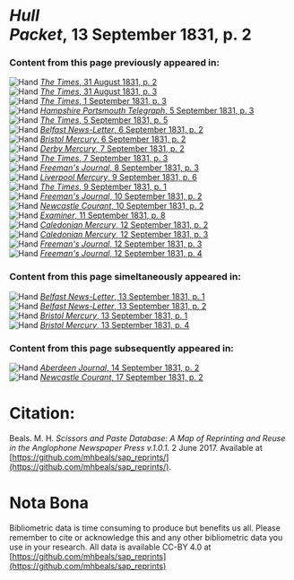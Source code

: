 # *Hull Packet*, 13 September 1831, p. 2  
  
### Content from this page previously appeared in:  
![Hand](http://scissorsandpaste.net/wp-content/uploads/2017/06/smallhandpointer.png) [*The Times*, 31 August 1831, p. 2](https://mhbeals.github.io/sap_html/The-Times/The-Times-31-August-1831-p-2)  
![Hand](http://scissorsandpaste.net/wp-content/uploads/2017/06/smallhandpointer.png) [*The Times*, 31 August 1831, p. 3](https://mhbeals.github.io/sap_html/The-Times/The-Times-31-August-1831-p-3)  
![Hand](http://scissorsandpaste.net/wp-content/uploads/2017/06/smallhandpointer.png) [*The Times*, 1 September 1831, p. 3](https://mhbeals.github.io/sap_html/The-Times/The-Times-1-September-1831-p-3)  
![Hand](http://scissorsandpaste.net/wp-content/uploads/2017/06/smallhandpointer.png) [*Hampshire Portsmouth Telegraph*, 5 September 1831, p. 3](https://mhbeals.github.io/sap_html/Hampshire-Portsmouth-Telegraph/Hampshire-Portsmouth-Telegraph-5-September-1831-p-3)  
![Hand](http://scissorsandpaste.net/wp-content/uploads/2017/06/smallhandpointer.png) [*The Times*, 5 September 1831, p. 5](https://mhbeals.github.io/sap_html/The-Times/The-Times-5-September-1831-p-5)  
![Hand](http://scissorsandpaste.net/wp-content/uploads/2017/06/smallhandpointer.png) [*Belfast News-Letter*, 6 September 1831, p. 2](https://mhbeals.github.io/sap_html/Belfast-News-Letter/Belfast-News-Letter-6-September-1831-p-2)  
![Hand](http://scissorsandpaste.net/wp-content/uploads/2017/06/smallhandpointer.png) [*Bristol Mercury*, 6 September 1831, p. 2](https://mhbeals.github.io/sap_html/Bristol-Mercury/Bristol-Mercury-6-September-1831-p-2)  
![Hand](http://scissorsandpaste.net/wp-content/uploads/2017/06/smallhandpointer.png) [*Derby Mercury*, 7 September 1831, p. 2](https://mhbeals.github.io/sap_html/Derby-Mercury/Derby-Mercury-7-September-1831-p-2)  
![Hand](http://scissorsandpaste.net/wp-content/uploads/2017/06/smallhandpointer.png) [*The Times*, 7 September 1831, p. 3](https://mhbeals.github.io/sap_html/The-Times/The-Times-7-September-1831-p-3)  
![Hand](http://scissorsandpaste.net/wp-content/uploads/2017/06/smallhandpointer.png) [*Freeman's Journal*, 8 September 1831, p. 3](https://mhbeals.github.io/sap_html/Freeman's-Journal/Freeman's-Journal-8-September-1831-p-3)  
![Hand](http://scissorsandpaste.net/wp-content/uploads/2017/06/smallhandpointer.png) [*Liverpool Mercury*, 9 September 1831, p. 6](https://mhbeals.github.io/sap_html/Liverpool-Mercury/Liverpool-Mercury-9-September-1831-p-6)  
![Hand](http://scissorsandpaste.net/wp-content/uploads/2017/06/smallhandpointer.png) [*The Times*, 9 September 1831, p. 1](https://mhbeals.github.io/sap_html/The-Times/The-Times-9-September-1831-p-1)  
![Hand](http://scissorsandpaste.net/wp-content/uploads/2017/06/smallhandpointer.png) [*Freeman's Journal*, 10 September 1831, p. 2](https://mhbeals.github.io/sap_html/Freeman's-Journal/Freeman's-Journal-10-September-1831-p-2)  
![Hand](http://scissorsandpaste.net/wp-content/uploads/2017/06/smallhandpointer.png) [*Newcastle Courant*, 10 September 1831, p. 2](https://mhbeals.github.io/sap_html/Newcastle-Courant/Newcastle-Courant-10-September-1831-p-2)  
![Hand](http://scissorsandpaste.net/wp-content/uploads/2017/06/smallhandpointer.png) [*Examiner*, 11 September 1831, p. 8](https://mhbeals.github.io/sap_html/Examiner/Examiner-11-September-1831-p-8)  
![Hand](http://scissorsandpaste.net/wp-content/uploads/2017/06/smallhandpointer.png) [*Caledonian Mercury*, 12 September 1831, p. 2](https://mhbeals.github.io/sap_html/Caledonian-Mercury/Caledonian-Mercury-12-September-1831-p-2)  
![Hand](http://scissorsandpaste.net/wp-content/uploads/2017/06/smallhandpointer.png) [*Caledonian Mercury*, 12 September 1831, p. 3](https://mhbeals.github.io/sap_html/Caledonian-Mercury/Caledonian-Mercury-12-September-1831-p-3)  
![Hand](http://scissorsandpaste.net/wp-content/uploads/2017/06/smallhandpointer.png) [*Freeman's Journal*, 12 September 1831, p. 3](https://mhbeals.github.io/sap_html/Freeman's-Journal/Freeman's-Journal-12-September-1831-p-3)  
![Hand](http://scissorsandpaste.net/wp-content/uploads/2017/06/smallhandpointer.png) [*Freeman's Journal*, 12 September 1831, p. 4](https://mhbeals.github.io/sap_html/Freeman's-Journal/Freeman's-Journal-12-September-1831-p-4)  
  
### Content from this page simeltaneously appeared in:  
![Hand](http://scissorsandpaste.net/wp-content/uploads/2017/06/smallhandpointer.png) [*Belfast News-Letter*, 13 September 1831, p. 1](https://mhbeals.github.io/sap_html/Belfast-News-Letter/Belfast-News-Letter-13-September-1831-p-1)  
![Hand](http://scissorsandpaste.net/wp-content/uploads/2017/06/smallhandpointer.png) [*Belfast News-Letter*, 13 September 1831, p. 2](https://mhbeals.github.io/sap_html/Belfast-News-Letter/Belfast-News-Letter-13-September-1831-p-2)  
![Hand](http://scissorsandpaste.net/wp-content/uploads/2017/06/smallhandpointer.png) [*Bristol Mercury*, 13 September 1831, p. 1](https://mhbeals.github.io/sap_html/Bristol-Mercury/Bristol-Mercury-13-September-1831-p-1)  
![Hand](http://scissorsandpaste.net/wp-content/uploads/2017/06/smallhandpointer.png) [*Bristol Mercury*, 13 September 1831, p. 4](https://mhbeals.github.io/sap_html/Bristol-Mercury/Bristol-Mercury-13-September-1831-p-4)  
  
### Content from this page subsequently appeared in:  
![Hand](http://scissorsandpaste.net/wp-content/uploads/2017/06/smallhandpointer.png) [*Aberdeen Journal*, 14 September 1831, p. 2](https://mhbeals.github.io/sap_html/Aberdeen-Journal/Aberdeen-Journal-14-September-1831-p-2)  
![Hand](http://scissorsandpaste.net/wp-content/uploads/2017/06/smallhandpointer.png) [*Newcastle Courant*, 17 September 1831, p. 2](https://mhbeals.github.io/sap_html/Newcastle-Courant/Newcastle-Courant-17-September-1831-p-2)  


# Citation: 

Beals. M. H. *Scissors and Paste Database: A Map of Reprinting and Reuse in the Anglophone Newspaper Press v.1.0.1.* 2 June 2017. Available at [https://github.com/mhbeals/sap_reprints/](https://github.com/mhbeals/sap_reprints/). 

# Nota Bona

Bibliometric data is time consuming to produce but benefits us all. Please remember to cite or acknowledge this and any other bibliometric data you use in your research. All data is available CC-BY 4.0 at [https://github.com/mhbeals/sap_reprints](https://github.com/mhbeals/sap_reprints)
